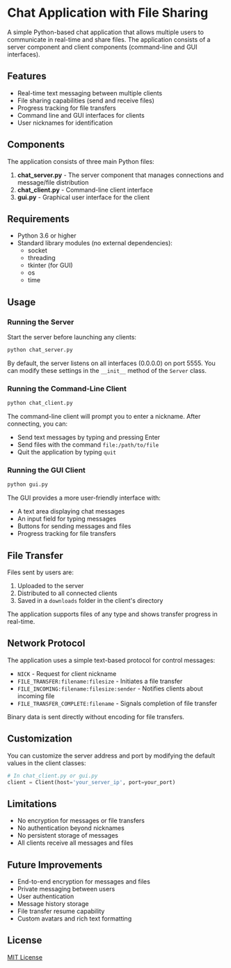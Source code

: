 # Chat Application with File Sharing

A simple Python-based chat application that allows multiple users to communicate in real-time and share files. The application consists of a server component and client components (command-line and GUI interfaces).

## Features

- Real-time text messaging between multiple clients
- File sharing capabilities (send and receive files)
- Progress tracking for file transfers
- Command line and GUI interfaces for clients
- User nicknames for identification

## Components

The application consists of three main Python files:

1. **chat_server.py** - The server component that manages connections and message/file distribution
2. **chat_client.py** - Command-line client interface
3. **gui.py** - Graphical user interface for the client

## Requirements

- Python 3.6 or higher
- Standard library modules (no external dependencies):
  - socket
  - threading
  - tkinter (for GUI)
  - os
  - time

## Usage

### Running the Server

Start the server before launching any clients:

```bash
python chat_server.py
```

By default, the server listens on all interfaces (0.0.0.0) on port 5555. You can modify these settings in the `__init__` method of the `Server` class.

### Running the Command-Line Client

```bash
python chat_client.py
```

The command-line client will prompt you to enter a nickname. After connecting, you can:
- Send text messages by typing and pressing Enter
- Send files with the command `file:/path/to/file`
- Quit the application by typing `quit`

### Running the GUI Client

```bash
python gui.py
```

The GUI provides a more user-friendly interface with:
- A text area displaying chat messages
- An input field for typing messages
- Buttons for sending messages and files
- Progress tracking for file transfers

## File Transfer

Files sent by users are:
1. Uploaded to the server
2. Distributed to all connected clients
3. Saved in a `downloads` folder in the client's directory

The application supports files of any type and shows transfer progress in real-time.

## Network Protocol

The application uses a simple text-based protocol for control messages:
- `NICK` - Request for client nickname
- `FILE_TRANSFER:filename:filesize` - Initiates a file transfer
- `FILE_INCOMING:filename:filesize:sender` - Notifies clients about incoming file
- `FILE_TRANSFER_COMPLETE:filename` - Signals completion of file transfer

Binary data is sent directly without encoding for file transfers.

## Customization

You can customize the server address and port by modifying the default values in the client classes:

```python
# In chat_client.py or gui.py
client = Client(host='your_server_ip', port=your_port)
```

## Limitations

- No encryption for messages or file transfers
- No authentication beyond nicknames
- No persistent storage of messages
- All clients receive all messages and files

## Future Improvements

- End-to-end encryption for messages and files
- Private messaging between users
- User authentication
- Message history storage
- File transfer resume capability
- Custom avatars and rich text formatting

## License

[MIT License](LICENSE)